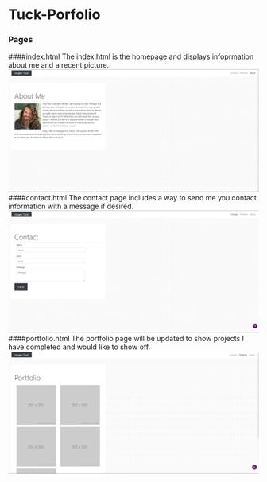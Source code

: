 # Tuck-Porfolio

### Pages

####index.html
The index.html is the homepage and displays infoprmation about me and a recent picture.
![about me](assets/images/index.png)
####contact.html
The contact page includes a way to send me you contact information with a message if desired.
![contact](assets/images/contact.png)
####portfolio.html
The portfolio page will be updated to show projects I have completed and would like to show off.
![portfolio](assets/images/portfolio.png)

